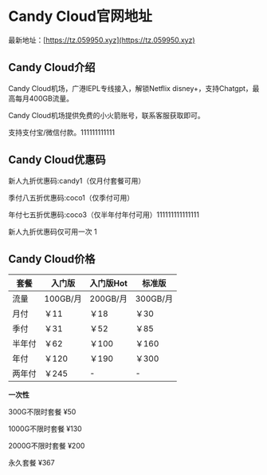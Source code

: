 # Candy Cloud官网地址

最新地址：[https://tz.059950.xyz](https://tz.059950.xyz)

## Candy Cloud介绍

Candy Cloud机场，广港IEPL专线接入，解锁Netflix disney+，支持Chatgpt，最高每月400GB流量。

Candy Cloud机场提供免费的小火箭账号，联系客服获取即可。

支持支付宝/微信付款。111111111111

## Candy Cloud优惠码

新人九折优惠码:candy1（仅月付套餐可用）

季付八五折优惠码:coco1（仅季付可用）

年付七五折优惠码:coco3（仅半年付年付可用）111111111111111

新人九折优惠码仅可用一次
1
## Candy Cloud价格

|套餐|入门版<Lite>|入门版Hot|标准版<Plus>|
|----|----|----|----|
|流量|100GB/月|200GB/月|300GB/月|
|月付|￥11|￥18|￥30|
|季付|￥31|￥52|￥85|
|半年付|￥62|￥100|￥160|
|年付|￥120|￥190|￥300|
|两年付|￥245|-|-|

**一次性**

300G不限时套餐 ¥50

1000G不限时套餐 ¥130

2000G不限时套餐 ¥200

永久套餐 ¥367
